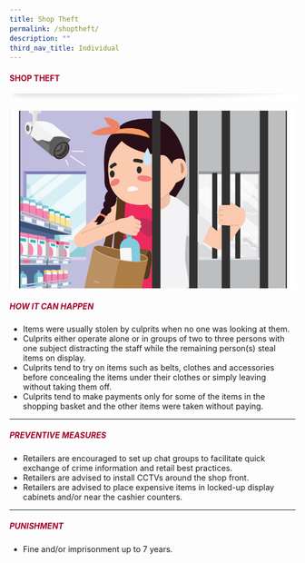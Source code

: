 ```yaml
---
title: Shop Theft
permalink: /shoptheft/
description: ""
third_nav_title: Individual
---
```

#### <font style="color:#a20427;">SHOP THEFT</font>

![](/images/About/header-border.png)

![](/images/Crime/shoptheft2.jpg)

##### <font style="color:#a20427;">HOW IT CAN HAPPEN </font>

*   Items were usually stolen by culprits when no one was looking at them.
*   Culprits either operate alone or in groups of two to three persons with one subject distracting the staff while the remaining person(s) steal items on display.
*   Culprits tend to try on items such as belts, clothes and accessories before concealing the items under their clothes or simply leaving without taking them off.
*   Culprits tend to make payments only for some of the items in the shopping basket and the other items were taken without paying.

<hr>

##### <font style="color:#a20427;">PREVENTIVE MEASURES</font>

*   Retailers are encouraged to set up chat groups to facilitate quick exchange of crime information and retail best practices.
*   Retailers are advised to install CCTVs around the shop front.
*   Retailers are advised to place expensive items in locked-up display cabinets and/or near the cashier counters.

<hr>

##### <font style="color:#a20427;">PUNISHMENT</font>

* Fine and/or imprisonment up to 7 years.